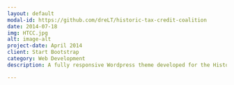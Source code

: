 ```yaml
---
layout: default
modal-id: https://github.com/dreLT/historic-tax-credit-coalition
date: 2014-07-18
img: HTCC.jpg
alt: image-alt
project-date: April 2014
client: Start Bootstrap
category: Web Development
description: A fully responsive Wordpress theme developed for the Historic Tax Credit Coalition. The theme is live at <a href="http://historiccredit.com">http://historiccredit.com</a>. I developed this theme mostly from scratch, with the help of html5blank, which provided great basic HTML and Wordpress scaffolding. The theme responds appropriately to all screen resolutions. In terms of Wordpress functionality, I tailored the theme to meet the needs of the client, using custom post types and taxonomies for the various categories of posts required (Advocacy, News and Members posts). I also implemented custom fields to give the client the ability to edit most of the site's content via the Wordpress dashboard.

---
```

